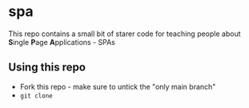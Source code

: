 # spa

This repo contains a small bit of starer code for teaching people about **S**ingle **P**age **A**pplications - SPAs

## Using this repo
- Fork this repo - make sure to untick the "only main branch"
- `git clone`